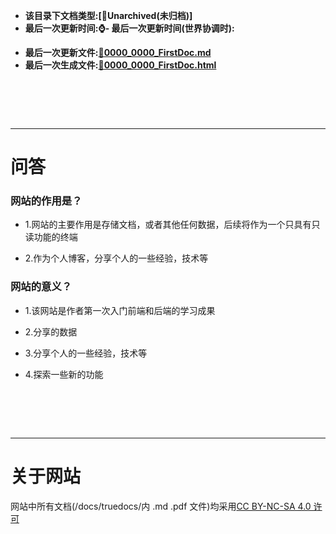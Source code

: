 - **该目录下文档类型:[🌲Unarchived(未归档)]**
- **最后一次更新时间:⌚- 最后一次更新时间(世界协调时):<p id="current-time"></p><script>document.getElementById("current-time").innerText = (new Date()).toUTCString();</script>**
- **最后一次更新文件:[📮0000_0000_FirstDoc.md](/docs/mdDoc/0000_0000_FirstDoc.md)**
- **最后一次生成文件:[📮0000_0000_FirstDoc.html](/docs/htmlDoc/html_unarchived/0000_0000_FirstDoc.html)**
# ‎

***

# 问答

### 网站的作用是？

- 1.网站的主要作用是存储文档，或者其他任何数据，后续将作为一个只具有只读功能的终端

- 2.作为个人博客，分享个人的一些经验，技术等


### 网站的意义？

- 1.该网站是作者第一次入门前端和后端的学习成果

- 2.分享的数据

- 3.分享个人的一些经验，技术等

- 4.探索一些新的功能

# ‎

***

# 关于网站
网站中所有文档(/docs/truedocs/内 .md .pdf 文件)均采用[CC BY-NC-SA 4.0 许可](https://creativecommons.org/licenses/by-nc/4.0/legalcode.txt)
